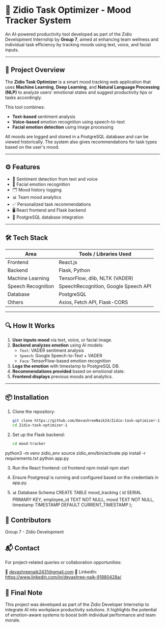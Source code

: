 # 🧠 Zidio Task Optimizer - Mood Tracker System

An AI-powered productivity tool developed as part of the Zidio Development Internship by **Group 7**, aimed at enhancing team wellness and individual task efficiency by tracking moods using text, voice, and facial inputs.

---

## 📌 Project Overview

The **Zidio Task Optimizer** is a smart mood tracking web application that uses **Machine Learning**, **Deep Learning**, and **Natural Language Processing (NLP)** to analyze users’ emotional states and suggest productivity tips or tasks accordingly.

This tool combines:
- **Text-based** sentiment analysis
- **Voice-based** emotion recognition using speech-to-text
- **Facial emotion detection** using image processing

All moods are logged and stored in a PostgreSQL database and can be viewed historically. The system also gives recommendations for task types based on the user's mood.

---

## ⚙️ Features

- 🧠 Sentiment detection from text and voice
- 📸 Facial emotion recognition
- 🗂️ Mood history logging
- 📊 Team mood analytics
- ✅ Personalized task recommendations
- 🖥️ React frontend and Flask backend
- 💾 PostgreSQL database integration

---

## 🛠️ Tech Stack

| Area                | Tools / Libraries Used                              |
|---------------------|-----------------------------------------------------|
| Frontend            | React.js                                            |
| Backend             | Flask, Python                                       |
| Machine Learning    | TensorFlow, dlib, NLTK (VADER)                      |
| Speech Recognition  | SpeechRecognition, Google Speech API               |
| Database            | PostgreSQL                                          |
| Others              | Axios, Fetch API, Flask-CORS                        |

---

## 🔍 How It Works

1. **User inputs mood** via text, voice, or facial image.
2. **Backend analyzes emotion** using AI models:
   - `Text`: VADER sentiment analysis
   - `Speech`: Google Speech-to-Text + VADER
   - `Face`: TensorFlow-based emotion recognition
3. **Logs the emotion** with timestamp to PostgreSQL DB.
4. **Recommendations provided** based on emotional state.
5. **Frontend displays** previous moods and analytics.

---

## 📦 Installation

1. Clone the repository:
   ```bash
   git clone https://github.com/DevashreeNaik24/Zidio-task-optimizer-1.git
   cd Zidio-task-optimizer-1

2. Set up the Flask backend:
   ```bash
   cd mood-tracker
python3 -m venv zidio_env
source zidio_env/bin/activate
pip install -r requirements.txt
python app.py

3. Run the React frontend:
cd frontend
npm install
npm start

4. Ensure Postgresql is running and configured based on the credentials in app.py.

5. 📊 Database Schema
CREATE TABLE mood_tracking (
    id SERIAL PRIMARY KEY,
    employee_id TEXT NOT NULL,
    mood TEXT NOT NULL,
    timestamp TIMESTAMP DEFAULT CURRENT_TIMESTAMP
);

## 👥 Contributors

Group 7 - Zidio Development

## 📬 Contact

For project-related queries or collaboration opportunities:

📧 devashreenaik2431@gmail.com
🔗 LinkedIn: https://www.linkedin.com/in/devashree-naik-91880428a/

## 🏁 Final Note

This project was developed as part of the Zidio Developer Internship to integrate AI into workplace productivity solutions. It highlights the potential of emotion-aware systems to boost both individual performance and team morale.

